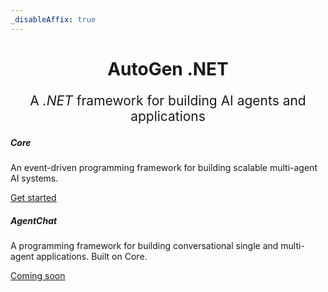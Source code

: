 ```yaml
---
_disableAffix: true
---
```

<style>
    .center {
        text-align: center;
    }

    .subheader {
        font-size: 1.5em;
    }
</style>

<div class="center">
    <h1>AutoGen .NET</h1>
    <p class="subheader">
    A <i>.NET</i> framework for building AI agents and applications
    </p>
</div>

<div class="row">
  <div class="col-sm-6">
    <div class="card">
      <div class="card-body">
        <h5 class="card-title">Core</h5>
        <p class="card-text">An event-driven programming framework for building scalable multi-agent AI systems.</p>
        <a href="core/index.md" class="btn btn-primary">Get started</a>
      </div>
    </div>
  </div>
  <div class="col-sm-6">
    <div class="card">
      <div class="card-body">
        <h5 class="card-title">AgentChat</h5>
        <p class="card-text">A programming framework for building conversational single and multi-agent applications. Built on Core.</p>
        <a href="#" class="btn btn-primary disabled">Coming soon</a>
      </div>
    </div>
  </div>
</div>
